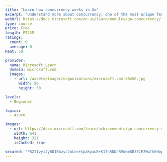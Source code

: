 ```yaml
---
title: "Learn how concurrency works in Go"
excerpt: "Understand more about concurrency, one of the most unique features in Go."
webUrl: https://docs.microsoft.com/en-us/learn/modules/go-concurrency/
type: course
price: Free
length: PT43M
ratings:
  count: 0
  average: 0
heat: 50

provider:
  name: Microsoft Learn
  domain: microsoft.com
  images:
    - url: /assets/images/organizations/microsoft.com-50x50.jpg
      width: 50
      height: 50

levels:
  - Beginner

topics:
  - Azure

images:
  - url: https://docs.microsoft.com/learn/achievements/go-concurrency-social.png
    width: 641
    height: 321
    isCached: true

secured: "P82I1vyiJy8D1BhzycJuLnn+CpaKyauE+K17nRNNhRVWxmSB351PZMwfkKHopxRXX7j/ZvYNPWDyxHgHDNPQ2OOUW3x1ra0EW+jI8bucD1GvBkvNBylIy3LxTeDLhzAvCYSKE5YSvqB1Tlda+TO27UcHVkVutIhTnpiQwmr42MZSBJGxLzySbGHtfHQKr0EfX0qObSERtlWps7Py32CZez47KNyKpWTOgH1mNywCzGVvjxi2EGhrZdg1mUrQsCmNr32Oz7Z3VkIq3o9hwwscP4KepZIJYDUHHBc7VZyZqs6urE6pfVmxPPXPzVuFFeFmTUzY2e2PvBAoqpyFdYqQYMd0mpDQBxubpkXh+yv8DlhVSkY8ZG9AqEOyt6jTAwUmEq8f+boBUaFnroQbNVK4lg==;cStHfwPXTFjY4L4UnpYNmg=="
---
```



